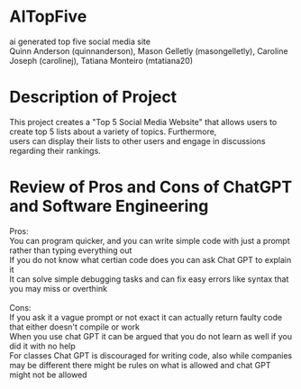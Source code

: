# AITopFive
ai generated top five social media site  <br> 
Quinn Anderson (quinnanderson), Mason Gelletly (masongelletly), Caroline Joseph (carolinej), Tatiana Monteiro (mtatiana20)   <br> 
# Description of Project
This project creates a "Top 5 Social Media Website" that allows users to create top 5 lists about a variety of topics. Furthermore, <br>
users can display their lists to other users and engage in discussions regarding their rankings. <be>
<br>
# Review of Pros and Cons of ChatGPT and Software Engineering
Pros: <br>
You can program quicker, and you can write simple code with just a prompt rather than typing everything out <br>
If you do not know what certian code does you can ask Chat GPT to explain it <br>
It can solve simple debugging tasks and can fix easy errors like syntax that you may miss or overthink <br>
<br>
Cons: <br>
If you ask it a vague prompt or not exact it can actually return faulty code that either doesn't compile or work <br>
When you use chat GPT it can be argued that you do not learn as well if you did it with no help <br>
For classes Chat GPT is discouraged for writing code, also while companies may be different there might be rules on what is allowed and chat GPT might not be allowed <br>
